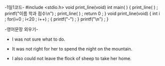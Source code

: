    -1일1코드-
#include <stdio.h>
void print_line(void)
int main( )
 {
    print_line( ) ;
    printf("이름  학과  점수\n") ;
    print_line( ) ;
    return 0 ;
 }
void print_line(void)
 {
    int i ;
    for(i=0 ; i<20 ; i++) ;
 {
    printf("-") ;
 }
    printf("\n") ;
 }


   -영어문장 외우기- <The Stars>

* I was not sure what to do.

* It was not right for her to spend the night on the mountain.

* I also could not leave the flock of sheep to take her home.
